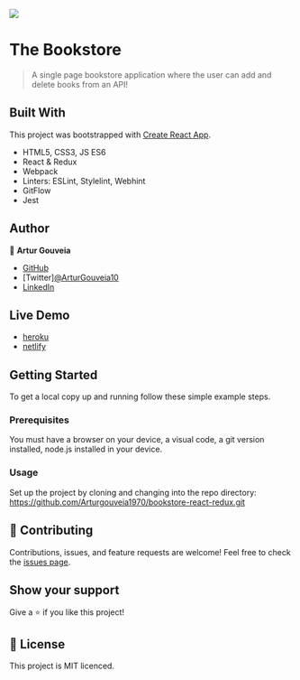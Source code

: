 ![](https://img.shields.io/badge/Microverse-blueviolet)

# The Bookstore

> A single page bookstore application where the user
> can add and delete books from an API!

## Built With

This project was bootstrapped with [Create React App](https://github.com/facebook/create-react-app).
- HTML5, CSS3, JS ES6
- React & Redux
- Webpack
- Linters: ESLint, Stylelint, Webhint
- GitFlow
- Jest

## Author

👤 **Artur Gouveia**

- [GitHub](https://github.com/Arturgouveia1970)
- [Twitter][@ArturGouveia10](https://twitter.com/@arturgouveia10)
- [LinkedIn](https://www.linkedin.com/in/artur-gouveia-323868197/)

## Live Demo
- [heroku](https://bookstore-artur.herokuapp.com/)
- [netlify](https://bookstore-artur.netlify.app/)
   
## Getting Started

To get a local copy up and running follow these simple example steps.

### Prerequisites

You must have a browser on your device, a visual code, a git version installed, node.js installed in your device.

### Usage

Set up the project by cloning and changing into the repo directory:
https://github.com/Arturgouveia1970/bookstore-react-redux.git


## 🤝 Contributing

Contributions, issues, and feature requests are welcome!
Feel free to check the [issues page](../../issues/).

## Show your support

Give a ⭐️ if you like this project!

## 📝 License

This project is MIT licenced.

